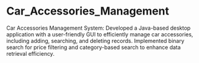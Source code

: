 # Car_Accessories_Management
Car Accessories Management System:  Developed a Java-based desktop application with a user-friendly GUI to efficiently manage car accessories, including adding, searching, and deleting records. Implemented binary search for price filtering and category-based search to enhance data retrieval efficiency.
